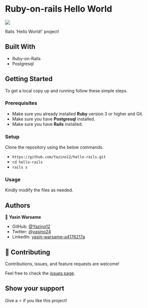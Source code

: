 # Ruby-on-rails Hello World

![](https://img.shields.io/badge/Microverse-blueviolet)

Rails 'Hello World!' project!

## Built With

- Ruby-on-Rails
- Postgresql

## Getting Started

To get a local copy up and running follow these simple steps.

### Prerequisites

- Make sure you already installed **Ruby** version 3 or higher and Git.
- Make sure you have **Postgresql** installed.
- Make sure you have **Rails** installed.

### Setup

Clone the repository using the below commands.

- `https://github.com/Yazino12/hello-rails.git `
- `cd hello-rails`
- `rails s`

### Usage

Kindly modify the files as needed.

## Authors

👤 **Yasin Warsame**

- GitHub: [@Yazino12](https://github.com/Yazino12)
- Twitter: [@yasino24](https://twitter.com/yasino24)
- LinkedIn: [yasin-warsame-a4176217a](https://linkedin.com/in/yasin-warsame-a4176217a)

## 🤝 Contributing

Contributions, issues, and feature requests are welcome!

Feel free to check the [issues page](https://github.com/Yazino12/hello-rails/issues).

## Show your support

Give a ⭐️ if you like this project!

